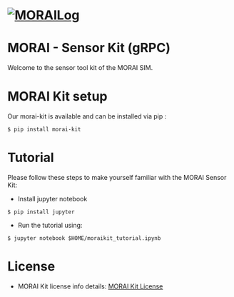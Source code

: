 [![MORAILog](./docs/MORAI_Logo.png)](https://www.morai.ai)
===
# MORAI - Sensor Kit (gRPC)

Welcome to the sensor tool kit of the MORAI SIM.

# MORAI Kit setup

Our morai-kit is available and can be installed via pip :
```
$ pip install morai-kit
```

# Tutorial

Please follow these steps to make yourself familiar with the MORAI Sensor Kit:
* Install jupyter notebook
```
$ pip install jupyter
```
* Run the tutorial using:
```
$ jupyter notebook $HOME/moraikit_tutorial.ipynb
```

# License
- MORAI Kit license info details:  [MORAI Kit License](./docs/LICENSE.md)